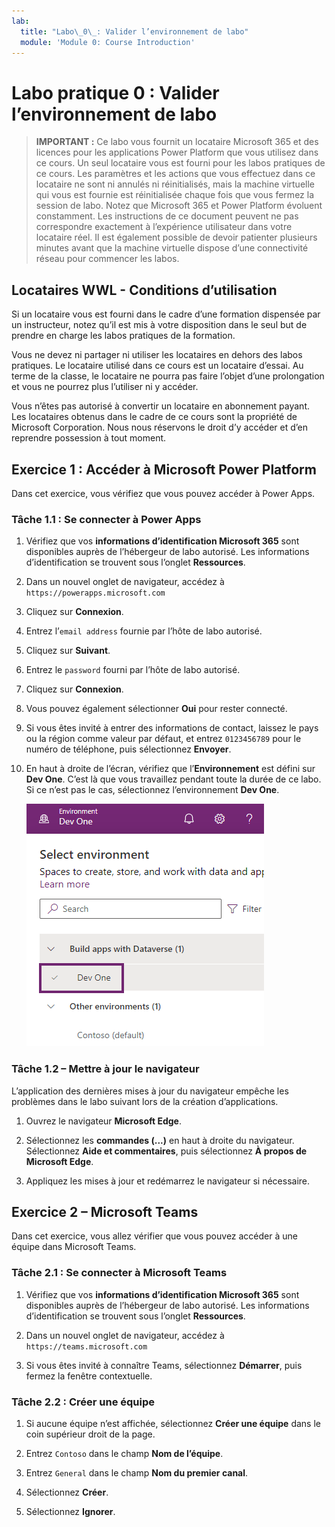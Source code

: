 ```yaml
---
lab:
  title: "Labo\_0\_: Valider l’environnement de labo"
  module: 'Module 0: Course Introduction'
---
```


# Labo pratique 0 : Valider l’environnement de labo

> **IMPORTANT :** Ce labo vous fournit un locataire Microsoft 365 et des licences pour les applications Power Platform que vous utilisez dans ce cours. Un seul locataire vous est fourni pour les labos pratiques de ce cours. Les paramètres et les actions que vous effectuez dans ce locataire ne sont ni annulés ni réinitialisés, mais la machine virtuelle qui vous est fournie est réinitialisée chaque fois que vous fermez la session de labo. Notez que Microsoft 365 et Power Platform évoluent constamment. Les instructions de ce document peuvent ne pas correspondre exactement à l’expérience utilisateur dans votre locataire réel. Il est également possible de devoir patienter plusieurs minutes avant que la machine virtuelle dispose d’une connectivité réseau pour commencer les labos.

## Locataires WWL - Conditions d’utilisation

Si un locataire vous est fourni dans le cadre d’une formation dispensée par un instructeur, notez qu’il est mis à votre disposition dans le seul but de prendre en charge les labos pratiques de la formation.

Vous ne devez ni partager ni utiliser les locataires en dehors des labos pratiques. Le locataire utilisé dans ce cours est un locataire d’essai. Au terme de la classe, le locataire ne pourra pas faire l’objet d’une prolongation et vous ne pourrez plus l’utiliser ni y accéder.

Vous n’êtes pas autorisé à convertir un locataire en abonnement payant. Les locataires obtenus dans le cadre de ce cours sont la propriété de Microsoft Corporation. Nous nous réservons le droit d’y accéder et d’en reprendre possession à tout moment.

## Exercice 1 : Accéder à Microsoft Power Platform

Dans cet exercice, vous vérifiez que vous pouvez accéder à Power Apps.

### Tâche 1.1 : Se connecter à Power Apps

1. Vérifiez que vos **informations d’identification Microsoft 365** sont disponibles auprès de l’hébergeur de labo autorisé. Les informations d’identification se trouvent sous l’onglet **Ressources**.

1. Dans un nouvel onglet de navigateur, accédez à `https://powerapps.microsoft.com`

1. Cliquez sur **Connexion**.

1. Entrez l’`email address` fournie par l’hôte de labo autorisé.

1. Cliquez sur **Suivant**.

1. Entrez le `password` fourni par l’hôte de labo autorisé.

1. Cliquez sur **Connexion**.

1. Vous pouvez également sélectionner **Oui** pour rester connecté.

1. Si vous êtes invité à entrer des informations de contact, laissez le pays ou la région comme valeur par défaut, et entrez `0123456789` pour le numéro de téléphone, puis sélectionnez **Envoyer**.

1. En haut à droite de l’écran, vérifiez que l’**Environnement** est défini sur **Dev One**. C’est là que vous travaillez pendant toute la durée de ce labo. Si ce n’est pas le cas, sélectionnez l’environnement **Dev One**.

    ![Sélecteur d’environnement.](../media/select-dev-one-environment.png)

### Tâche 1.2 – Mettre à jour le navigateur

L’application des dernières mises à jour du navigateur empêche les problèmes dans le labo suivant lors de la création d’applications.

1. Ouvrez le navigateur **Microsoft Edge**.

1. Sélectionnez les **commandes (...)** en haut à droite du navigateur. Sélectionnez **Aide et commentaires**, puis sélectionnez **À propos de Microsoft Edge**.

1. Appliquez les mises à jour et redémarrez le navigateur si nécessaire.

## Exercice 2 – Microsoft Teams

Dans cet exercice, vous allez vérifier que vous pouvez accéder à une équipe dans Microsoft Teams.

### Tâche 2.1 : Se connecter à Microsoft Teams

1. Vérifiez que vos **informations d’identification Microsoft 365** sont disponibles auprès de l’hébergeur de labo autorisé. Les informations d’identification se trouvent sous l’onglet **Ressources**.

1. Dans un nouvel onglet de navigateur, accédez à `https://teams.microsoft.com`

1. Si vous êtes invité à connaître Teams, sélectionnez **Démarrer**, puis fermez la fenêtre contextuelle.

### Tâche 2.2 : Créer une équipe

1. Si aucune équipe n’est affichée, sélectionnez **Créer une équipe** dans le coin supérieur droit de la page.

1. Entrez `Contoso` dans le champ **Nom de l’équipe**.

1. Entrez `General` dans le champ **Nom du premier canal**.

1. Sélectionnez **Créer**.

1. Sélectionnez **Ignorer**.
